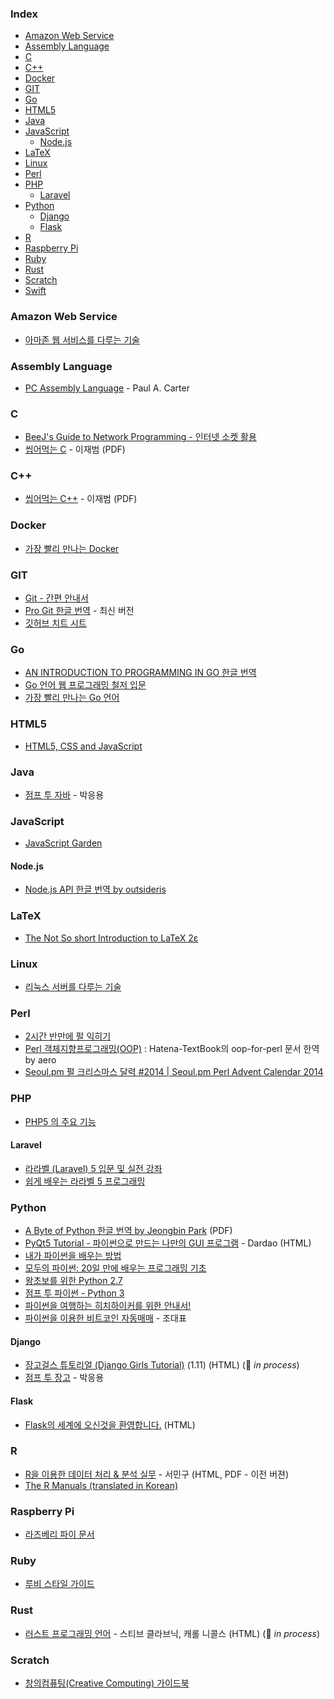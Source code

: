 ### Index

* [Amazon Web Service](#amazon-web-service)
* [Assembly Language](#assembly-language)
* [C](#c)
* [C++](#c-1)
* [Docker](#docker)
* [GIT](#git)
* [Go](#go)
* [HTML5](#html5)
* [Java](#java)
* [JavaScript](#javascript)
  * [Node.js](#nodejs)
* [LaTeX](#latex)
* [Linux](#linux)
* [Perl](#perl)
* [PHP](#php)
  * [Laravel](#laravel)
* [Python](#python)
  * [Django](#django)
  * [Flask](#flask)
* [R](#r)
* [Raspberry Pi](#raspberry-pi)
* [Ruby](#ruby)
* [Rust](#rust)
* [Scratch](#scratch)
* [Swift](#swift)


### Amazon Web Service

* [아마존 웹 서비스를 다루는 기술](http://www.pyrasis.com/private/2014/09/30/publish-the-art-of-amazon-web-services-book)


### Assembly Language

* [PC Assembly Language](http://drpaulcarter.com/pcasm/) - Paul A. Carter


### C

* [BeeJ's Guide to Network Programming - 인터넷 소켓 활용](https://blogofscience.com/Socket_Programming-KLDP.html)
* [씹어먹는 C](https://modoocode.com/187) - 이재범 (PDF)


### C++

* [씹어먹는 C++](https://modoocode.com/312) - 이재범 (PDF)


### Docker

* [가장 빨리 만나는 Docker](http://www.pyrasis.com/private/2014/11/30/publish-docker-for-the-really-impatient-book)


### GIT

* [Git - 간편 안내서](http://rogerdudler.github.io/git-guide/index.ko.html)
* [Pro Git 한글 번역](https://git-scm.com/book/ko/v2) - 최신 버전
* [깃허브 치트 시트](https://github.com/tiimgreen/github-cheat-sheet/blob/master/README.ko.md)


### Go

* [AN INTRODUCTION TO PROGRAMMING IN GO 한글 번역](http://www.codingnuri.com/golang-book/index.html)
* [Go 언어 웹 프로그래밍 철저 입문](https://thebook.io/006806/)
* [가장 빨리 만나는 Go 언어](http://www.pyrasis.com/private/2015/06/01/publish-go-for-the-really-impatient-book)


### HTML5

* [HTML5, CSS and JavaScript](http://fromyou.tistory.com/581)


### Java

* [점프 투 자바](https://wikidocs.net/book/31) - 박응용


### JavaScript

* [JavaScript Garden](http://bonsaiden.github.io/JavaScript-Garden/ko)


#### Node.js

* [Node.js API 한글 번역 by outsideris](http://nodejs.sideeffect.kr/docs/)


### LaTeX

* [The Not So short Introduction to LaTeX 2ε](https://ctan.org/tex-archive/info/lshort/korean)


### Linux

* [리눅스 서버를 다루는 기술](https://thebook.io/006718/)


### Perl

* [2시간 반만에 펄 익히기](http://qntm.org/files/perl/perl_kr.html)
* [Perl 객체지향프로그래밍(OOP)](https://github.com/aero/perl_docs/blob/master/hatena_perl_oop.md) : Hatena-TextBook의 oop-for-perl 문서 한역 by aero
* [Seoul.pm 펄 크리스마스 달력 #2014 | Seoul.pm Perl Advent Calendar 2014](http://advent.perl.kr/2014/)


### PHP

* [PHP5 의 주요 기능](https://www.lesstif.com/pages/viewpage.action?pageId=24445740)


#### Laravel

* [라라벨 (Laravel) 5 입문 및 실전 강좌](https://github.com/appkr/l5essential)
* [쉽게 배우는 라라벨 5 프로그래밍](https://www.lesstif.com/display/laravelprog)


### Python

* [A Byte of Python 한글 번역 by Jeongbin Park](http://byteofpython-korean.sourceforge.net/byte_of_python.pdf) (PDF)
* [PyQt5 Tutorial - 파이썬으로 만드는 나만의 GUI 프로그램](https://wikidocs.net/book/2165) - Dardao (HTML)
* [내가 파이썬을 배우는 방법](https://wikidocs.net/7839)
* [모두의 파이썬: 20일 만에 배우는 프로그래밍 기초](https://thebook.io/007026)
* [왕초보를 위한 Python 2.7](https://wikidocs.net/book/2)
* [점프 투 파이썬 - Python 3](https://wikidocs.net/book/1)
* [파이썬을 여행하는 히치하이커를 위한 안내서!](https://python-guide-kr.readthedocs.io/ko/latest/)
* [파이썬을 이용한 비트코인 자동매매](https://wikidocs.net/book/1665) - 조대표


#### Django

* [장고걸스 튜토리얼 (Django Girls Tutorial)](https://tutorial.djangogirls.org/ko/) (1.11) (HTML) (:construction: *in process*)  
* [점프 투 장고](https://wikidocs.net/book/4223) - 박응용


#### Flask

* [Flask의 세계에 오신것을 환영합니다.](https://flask-docs-kr.readthedocs.io/ko/latest/) (HTML)


### R

* [R을 이용한 데이터 처리 & 분석 실무](http://r4pda.co.kr) - 서민구 (HTML, PDF - 이전 버젼)
* [The R Manuals (translated in Korean)](http://www.openstatistics.net)


### Raspberry Pi

* [라즈베리 파이 문서](https://wikidocs.net/book/483)


### Ruby

* [루비 스타일 가이드](https://github.com/dalzony/ruby-style-guide/blob/master/README-koKR.md)


### Rust

* [러스트 프로그래밍 언어](https://rinthel.github.io/rust-lang-book-ko/) - 스티브 클라브닉, 캐롤 니콜스 (HTML) (:construction: *in process*)


### Scratch

* [창의컴퓨팅(Creative Computing) 가이드북](http://digital.kyobobook.co.kr/digital/ebook/ebookDetail.ink?barcode=480150000247P)


